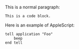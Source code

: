 This is a normal paragraph:

    This is a code block.

Here is an example of AppleScript:

    tell application "Foo"
        beep
    end tell
